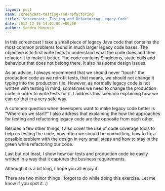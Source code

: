 ```yaml
---
layout: post
name: screencast-testing-and-refactoring
title: 'Screencast: Testing and Refactoring Legacy Code'
date: 2012-12-18 14:02:00 +00:00
author: Sandro Mancuso
---
```


In this screencast I take a small piece of legacy Java code that
contains the most common problems found in much larger legacy code
bases. The objective is to first write tests to understand what the code
does and then refactor it to make it better. The code contains
Singletons, static calls and behaviour that does not belong there. It
also has some design issues.

As an advice, I always recommend that we should never "touch" the
production code as we retrofit tests, that means, we should not change
it typing into the production file. However, as normally legacy code is
not written with testing in mind, sometimes we need to change the
production code in order to write tests for it. I address this scenario
explaining how we can do that in a very safe way.

A common question when developers want to make legacy code better is
"Where do we start?" I also address that explaining the how the
approaches for testing and refactoring legacy code are the opposite from
each other.

Besides a few other things, I also cover the use of code coverage tools
to help us testing the code, how often we should be committing, how to
fix a possible problem with the design in very small steps and how to
stay in the green while refactoring our code.

Last but not least, I show how our tests and production code be easily
written in a way that it captures the business requirements.

Although it is a bit long, I hope you all enjoy it.

There are two minor things I forgot to do while doing this exercise. Let
me know if you spot it. :)
